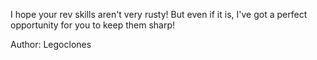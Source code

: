 I hope your rev skills aren't very rusty! But even if it is, I've got a perfect opportunity for you to keep them sharp!

Author: Legoclones
